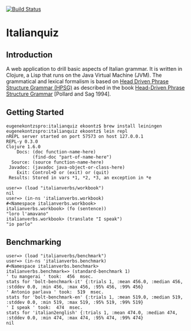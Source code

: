 [![Build Status](https://secure.travis-ci.org/ekoontz/italianquiz.png?branch=master)](http://travis-ci.org/ekoontz/italianquiz)

# Italianquiz

## Introduction

A web application to drill basic aspects of Italian grammar. It is
written in Clojure, a Lisp that runs on the Java Virtual Machine
(JVM). The grammatical and lexical formalism is based on <a
href="http://en.wikipedia.org/wiki/Head-driven_phrase_structure_grammar">Head
Driven Phrase Structure Grammar (HPSG)</a> as described in the book <a
href="http://cslipublications.stanford.edu/site/0226674479.shtml">Head-Driven
Phrase Structure Grammar</a> [Pollard and Sag 1994].

## Getting Started
    eugenekontzspro:italianquiz ekoontz$ brew install leiningen
    eugenekontzspro:italianquiz ekoontz$ lein repl
    nREPL server started on port 57573 on host 127.0.0.1
    REPL-y 0.3.0
    Clojure 1.6.0
        Docs: (doc function-name-here)
              (find-doc "part-of-name-here")
      Source: (source function-name-here)
     Javadoc: (javadoc java-object-or-class-here)
        Exit: Control+D or (exit) or (quit)
     Results: Stored in vars *1, *2, *3, an exception in *e
    
    user=> (load "italianverbs/workbook")
    nil
    user=> (in-ns 'italianverbs.workbook)
    #<Namespace italianverbs.workbook>
    italianverbs.workbook> (fo (sentence))
    "loro l'amavano"
    italianverbs.workbook> (translate "I speak")
    "io parlo"

## Benchmarking

    user=> (load "italianverbs/benchmark")
    user=> (in-ns 'italianverbs.benchmark)
    #<Namespace italianverbs.benchmark>
    italianverbs.benchmark=> (standard-benchmark 1)
    ' tu mangerai ' took:  456  msec.
    stats for 'bolt-benchmark-it' {:trials 1, :mean 456.0, :median 456, :stddev 0.0, :min 456, :max 456, :95% 456, :99% 456}
    ' Antonio parlava ' took:  519  msec.
    stats for 'bolt-benchmark-en' {:trials 1, :mean 519.0, :median 519, :stddev 0.0, :min 519, :max 519, :95% 519, :99% 519}
    ' I speak ' took:  474  msec.
    stats for 'italian2english' {:trials 1, :mean 474.0, :median 474, :stddev 0.0, :min 474, :max 474, :95% 474, :99% 474}
    nil

